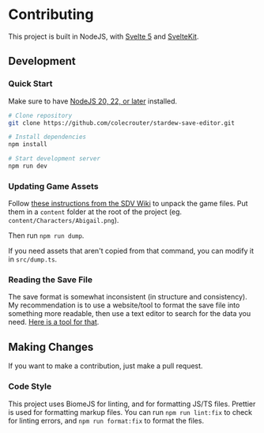 # Contributing

This project is built in NodeJS, with [Svelte 5](https://svelte.dev/) and [SvelteKit](https://svelte.dev/docs/kit/introduction).

## Development

### Quick Start

Make sure to have [NodeJS 20, 22, or later](https://nodejs.org/en/download/) installed.

```bash
# Clone repository
git clone https://github.com/colecrouter/stardew-save-editor.git

# Install dependencies
npm install

# Start development server
npm run dev
```

### Updating Game Assets

Follow [these instructions from the SDV Wiki](https://stardewvalleywiki.com/Modding:Editing_XNB_files#Unpack_game_files) to unpack the game files. Put them in a `content` folder at the root of the project (eg. `content/Characters/Abigail.png`).

Then run `npm run dump`.

If you need assets that aren't copied from that command, you can modify it in `src/dump.ts`.

### Reading the Save File

The save format is somewhat inconsistent (in structure and consistency). My recommendation is to use a website/tool to format the save file into something more readable, then use a text editor to search for the data you need. [Here is a tool for that](https://jsonformatter.org/xml-parser).

## Making Changes

If you want to make a contribution, just make a pull request.

### Code Style

This project uses BiomeJS for linting, and for formatting JS/TS files. Prettier is used for formatting markup files. You can run `npm run lint:fix` to check for linting errors, and `npm run format:fix` to format the files.
